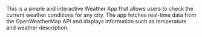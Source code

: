 This is a simple and interactive Weather App that allows users to check the current weather conditions for any city. The app fetches real-time data from the OpenWeatherMap API and displays information such as temperature and weather description.
